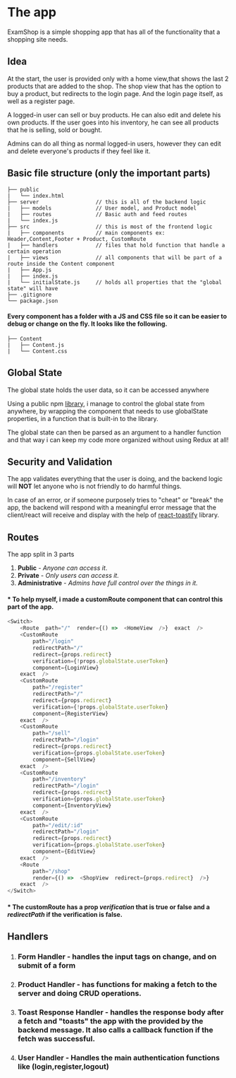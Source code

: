 # The app

ExamShop is a simple shopping app that has all of the functionality that a shopping site needs.

## Idea
At the start, the user is provided only with a home view,that shows the last 2 products that are added to the shop. The shop view that has the option to buy a product, but redirects to the login page. And the login page itself, as well as a register page.

A logged-in user can sell or buy products. He can also edit and delete his own products. If the user goes into his inventory, he can see all products that he is selling, sold or bought.

Admins can do all thing as normal logged-in users, however they can edit and delete everyone's products if they feel like it.

## Basic file structure (only the important parts)
```
├── public
|   └── index.html
├── server					// this is all of the backend logic
|   ├── models				// User model, and Product model
|   ├── routes				// Basic auth and feed routes
|   └── index.js
├── src					    // this is most of the frontend logic
|   ├── components			// main components ex: Header,Content,Footer + Product, CustomRoute
|   ├── handlers			// files that hold function that handle a certain operation 
|   ├── views				// all components that will be part of a route inside the Content component
|   ├── App.js
|   ├── index.js
|   └── initialState.js		// holds all properties that the "global state" will have
├── .gitignore
└── package.json
```

#### Every component has a folder with a JS and CSS file so it can be easier to debug or change on the fly.  It looks like the following.

~~~
├── Content	
|   ├── Content.js
|   └── Content.css
~~~
## Global State
The global state holds the user data, so it can be accessed anywhere

Using a public npm [library](https://www.npmjs.com/package/react-globally), i manage to control the global state from anywhere,
by wrapping the component that needs to use globalState properties, in a function that is built-in to the library. 

The global state can then be parsed as an argument to a handler function and that way i can keep my code more organized without using Redux at all!

## Security and Validation
The app validates everything that the user is doing, and the backend logic will **NOT** let anyone who is not friendly to do harmful things. 

In case of an error, or if someone purposely tries to "cheat" or "break" the app, the backend will respond with a meaningful error message that the client/react will receive and display with the help of [react-toastify](https://www.npmjs.com/package/react-toastify/v/1.4.3) library.

## Routes

The app split in 3 parts
1. **Public** - *Anyone can access it*.
2. **Private** - *Only users can access it.*
3. **Administrative** - *Admins have full control over the things in it.*

#### * To help myself, i made a customRoute component that can control this part of the app.

``` javascript
<Switch>
	<Route  path="/"  render={() =>  <HomeView  />}  exact  />
	<CustomRoute
		path="/login"
		redirectPath="/"
		redirect={props.redirect}
		verification={!props.globalState.userToken}
		component={LoginView}
	exact  />
	<CustomRoute
		path="/register"
		redirectPath="/"
		redirect={props.redirect}
		verification={!props.globalState.userToken}
		component={RegisterView}
	exact  />
	<CustomRoute
		path="/sell"
		redirectPath="/login"
		redirect={props.redirect}
		verification={props.globalState.userToken}
		component={SellView}
	exact  />
	<CustomRoute
		path="/inventory"
		redirectPath="/login"
		redirect={props.redirect}
		verification={props.globalState.userToken}
		component={InventoryView}
	exact  />
	<CustomRoute
		path="/edit/:id"
		redirectPath="/login"
		redirect={props.redirect}
		verification={props.globalState.userToken}
		component={EditView}
	exact  />
	<Route
		path="/shop"
		render={() =>  <ShopView  redirect={props.redirect}  />}
	exact  />
</Switch>
```

#### * The customRoute has a prop *verification* that is true or false and a *redirectPath* if the verification is false.

## Handlers
1. ### Form Handler - handles the input tags on change, and on submit of a form
2. ### Product Handler - has functions for making a fetch to the server and doing CRUD operations. 
3. ### Toast Response Handler - handles the response body after a fetch and "toasts" the app with the provided by the backend message. It also calls a callback function if the fetch was successful.
4. ### User Handler - Handles the main authentication functions like (login,register,logout)
